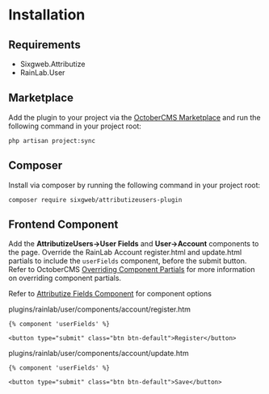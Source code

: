 # Installation

## Requirements

- Sixgweb.Attributize
- RainLab.User

## Marketplace

Add the plugin to your project via the [OctoberCMS Marketplace](https://octobercms.com/plugins) and run the following command in your project root:

```
php artisan project:sync
```

## Composer

Install via composer by running the following command in your project root:
```
composer require sixgweb/attributizeusers-plugin
```

## Frontend Component
Add the **AttributizeUsers->User Fields** and **User->Account** components to the page.  Override the RainLab Account register.html and update.html partials to include the `userFields` component, before the submit button.  Refer to OctoberCMS <a href="https://docs.octobercms.com/3.x/cms/themes/components.html#overriding-component-partials" target="_blank">Overriding Component Partials</a> for more information on overriding component partials.

Refer to [Attributize Fields Component](/attributize/usage/component) for component options

plugins/rainlab/user/components/account/register.htm
```twig
{% component 'userFields' %}

<button type="submit" class="btn btn-default">Register</button>
```

plugins/rainlab/user/components/account/update.htm
```twig
{% component 'userFields' %}

<button type="submit" class="btn btn-default">Save</button>
```


